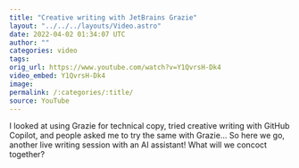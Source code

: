 ```yaml
---
title: "Creative writing with JetBrains Grazie"
layout: "../../../layouts/Video.astro"
date: 2022-04-02 01:34:07 UTC
author: ""
categories: video
tags: 
orig_url: https://www.youtube.com/watch?v=Y1QvrsH-Dk4
video_embed: Y1QvrsH-Dk4
image:
permalink: /:categories/:title/
source: YouTube
---
```

I looked at using Grazie for technical copy, tried creative writing with GitHub Copilot, and people asked me to try the same with Grazie… So here we go, another live writing session with an AI assistant! What will we concoct together?